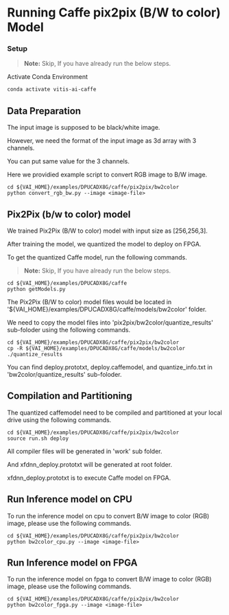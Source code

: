 # Running Caffe pix2pix (B/W to color) Model

### Setup

> **Note:** Skip, If you have already run the below steps.

Activate Conda Environment
  ```sh
  conda activate vitis-ai-caffe 
  ```

## Data Preparation

The input image is supposed to be black/white image.

However, we need the format of the input image as 3d array with 3 channels. 

You can put same value for the 3 channels. 

Here we providied example script to convert RGB image to B/W image.

```
cd ${VAI_HOME}/examples/DPUCADX8G/caffe/pix2pix/bw2color
python convert_rgb_bw.py --image <image-file>
```



## Pix2Pix (b/w to color) model

We trained Pix2Pix (B/W to color) model with input size as [256,256,3].

After training the model, we quantized the model to deploy on FPGA.

To get the quantized Caffe model, run the following commands.

> **Note:** Skip, If you have already run the below steps.
```
cd ${VAI_HOME}/examples/DPUCADX8G/caffe
python getModels.py
```

The Pix2Pix (B/W to color) model files would be located in '${VAI_HOME}/examples/DPUCADX8G/caffe/models/bw2color' folder.


We need to copy the model files into 'pix2pix/bw2color/quantize_results' sub-foloder using the following commands.

```
cd ${VAI_HOME}/examples/DPUCADX8G/caffe/pix2pix/bw2color
cp -R ${VAI_HOME}/examples/DPUCADX8G/caffe/models/bw2color ./quantize_results
```

You can find deploy.prototxt, deploy.caffemodel, and quantize_info.txt in 'bw2color/quantize_results' sub-foloder.


## Compilation and Partitioning


The quantized caffemodel need to be compiled and partitioned at your local drive using the following commands.

```
cd ${VAI_HOME}/examples/DPUCADX8G/caffe/pix2pix/bw2color
source run.sh deploy
```

All compiler files will be generated in 'work' sub folder.

And xfdnn_deploy.prototxt will be generated at root folder.

xfdnn_deploy.prototxt is to execute Caffe model on FPGA.


## Run Inference model on CPU

To run the inference model on cpu to convert B/W image to color (RGB) image, please use the following commands.

```
cd ${VAI_HOME}/examples/DPUCADX8G/caffe/pix2pix/bw2color
python bw2color_cpu.py --image <image-file>
```


## Run Inference model on FPGA 

To run the inference model on fpga to convert B/W image to color (RGB) image, please use the following commands.

```
cd ${VAI_HOME}/examples/DPUCADX8G/caffe/pix2pix/bw2color
python bw2color_fpga.py --image <image-file>
```
